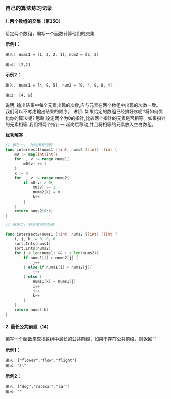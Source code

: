 ### 自己的算法练习记录

#### 1. 两个数组的交集（第350）

给定两个数组，编写一个函数计算他们的交集

**示例1：**

```
输入： nums1 = [1, 2, 2, 1], num2 = [2, 2]

输出： [2,2]
```

**示例2：**

```
输入： nums1 = [4, 9, 5], num2 = [9, 4, 9, 8, 4]

输出： [4, 9]
```

说明:
输出结果中每个元素出现的次数,应与元素在两个数组中出现的次数一致。
我们可以不考虑输出结果的顺序。
进阶:
如果给定的数组已经排好序呢?将如何优化你的算法呢?
思路:设定两个为0的指针,比较两个指针的元素是否相等。如果指针的元素相等,我们将两个指针一
起向后移动,并且将相等的元素放入空白数组。

**优秀解答**

```go
// 解法一， 针对所有列表
func intersect1(nums1 []int, nums2 []int) []int {
	m0 := map[int]int{}
	for _, v := range nums1{
		m0[v] += 1
	}
	k := 0
	for _, v := range nums2{
		if m0[v] > 0{
			m0[v] -= 1
			nums2[k] = v
			k++
		}
	}
	return nums2[0:k]
}

// 解法二: 针对有序的列表

func intersect2(nums1 []int, nums2 []int) []int {
	i, j, k := 0, 0, 0
	sort.Ints(nums1)
	sort.Ints(nums2)
	for i < len(nums1) && j < len(nums2){
		if nums1[i] > nums2[j] {
			j++
		} else if nums1[i] < nums2[j]{
			i++
		} else {
			nums1[k] = nums1[j]
			i++
			j++
			k++
		}
	}
	return nums[:k]
}

```

#### 2. 最长公共前缀（14）

编写一个函数来查找数组中最长的公共前缀，如果不存在公共前缀，则返回“”

**示例1：**

```
输入: ["flower","flow","flight"]
输出: "fl"
```

**示例2：**

```
输入: ["dog","racecar","car"]
输出: ""
```



